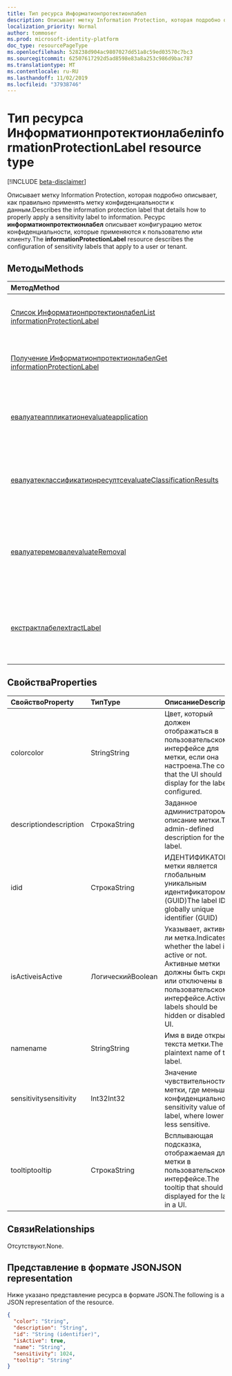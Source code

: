 ```yaml
---
title: Тип ресурса Информатионпротектионлабел
description: Описывает метку Information Protection, которая подробно описывает, как правильно применять метку конфиденциальности к данным.
localization_priority: Normal
author: tommoser
ms.prod: microsoft-identity-platform
doc_type: resourcePageType
ms.openlocfilehash: 528238d904ac9807027dd51a8c59ed03570c7bc3
ms.sourcegitcommit: 62507617292d5ad8598e83a8a253c986d9bac787
ms.translationtype: MT
ms.contentlocale: ru-RU
ms.lasthandoff: 11/02/2019
ms.locfileid: "37938746"
---
```

# <a name="informationprotectionlabel-resource-type"></a><span data-ttu-id="e3e35-103">Тип ресурса Информатионпротектионлабел</span><span class="sxs-lookup"><span data-stu-id="e3e35-103">informationProtectionLabel resource type</span></span>

[!INCLUDE [beta-disclaimer](../../includes/beta-disclaimer.md)]

<span data-ttu-id="e3e35-104">Описывает метку Information Protection, которая подробно описывает, как правильно применять метку конфиденциальности к данным.</span><span class="sxs-lookup"><span data-stu-id="e3e35-104">Describes the information protection label that details how to properly apply a sensitivity label to information.</span></span> <span data-ttu-id="e3e35-105">Ресурс **информатионпротектионлабел** описывает конфигурацию меток конфиденциальности, которые применяются к пользователю или клиенту.</span><span class="sxs-lookup"><span data-stu-id="e3e35-105">The **informationProtectionLabel** resource describes the configuration of sensitivity labels that apply to a user or tenant.</span></span>  

## <a name="methods"></a><span data-ttu-id="e3e35-106">Методы</span><span class="sxs-lookup"><span data-stu-id="e3e35-106">Methods</span></span>

| <span data-ttu-id="e3e35-107">Метод</span><span class="sxs-lookup"><span data-stu-id="e3e35-107">Method</span></span>                                                                                              | <span data-ttu-id="e3e35-108">Возвращаемый тип</span><span class="sxs-lookup"><span data-stu-id="e3e35-108">Return Type</span></span>                                                               | <span data-ttu-id="e3e35-109">Описание</span><span class="sxs-lookup"><span data-stu-id="e3e35-109">Description</span></span>                                                                                                                                                            |
| :-------------------------------------------------------------------------------------------------- | :------------------------------------------------------------------------ | :--------------------------------------------------------------------------------------------------------------------------------------------------------------------- |
| [<span data-ttu-id="e3e35-110">Список Информатионпротектионлабел</span><span class="sxs-lookup"><span data-stu-id="e3e35-110">List informationProtectionLabel</span></span>](../api/informationprotectionpolicy-list-labels.md)                | <span data-ttu-id="e3e35-111">Коллекция [информатионпротектионлабел](informationprotectionlabel.md)</span><span class="sxs-lookup"><span data-stu-id="e3e35-111">[informationProtectionLabel](informationprotectionlabel.md) collection</span></span> | <span data-ttu-id="e3e35-112">Перечисление всех настроенных меток защиты информации для пользователя или клиента.</span><span class="sxs-lookup"><span data-stu-id="e3e35-112">List all configured information protection labels for a user or tenant.</span></span>                                                                                                |
| [<span data-ttu-id="e3e35-113">Получение Информатионпротектионлабел</span><span class="sxs-lookup"><span data-stu-id="e3e35-113">Get informationProtectionLabel</span></span>](../api/informationprotectionlabel-get.md)                          | [<span data-ttu-id="e3e35-114">информатионпротектионлабел</span><span class="sxs-lookup"><span data-stu-id="e3e35-114">informationProtectionLabel</span></span>](informationprotectionlabel.md)               | <span data-ttu-id="e3e35-115">При наличии определенного идентификатора метки возвратите **информатионпротектионлабел**.</span><span class="sxs-lookup"><span data-stu-id="e3e35-115">Given a specific label ID, return the **informationProtectionLabel**.</span></span>                                                                                                  |
| [<span data-ttu-id="e3e35-116">евалуатеаппликатион</span><span class="sxs-lookup"><span data-stu-id="e3e35-116">evaluateapplication</span></span>](../api/informationprotectionlabel-evaluateapplication.md)                     | <span data-ttu-id="e3e35-117">Коллекция [информатионпротектионактион](informationprotectionaction.md)</span><span class="sxs-lookup"><span data-stu-id="e3e35-117">[informationProtectionAction](informationprotectionaction.md) collection</span></span>  | <span data-ttu-id="e3e35-118">При наличии входных данных для [контентинфо](contentinfo.md) и [лабелингоптионс](labelingoptions.md)расчет набора действий требует применения метки.</span><span class="sxs-lookup"><span data-stu-id="e3e35-118">Given an input of [contentInfo](contentinfo.md) and [labelingOptions](labelingoptions.md), compute the set of actions require to apply the label.</span></span>                      |
| [<span data-ttu-id="e3e35-119">евалуатеклассификатионресултс</span><span class="sxs-lookup"><span data-stu-id="e3e35-119">evaluateClassificationResults</span></span>](../api/informationprotectionlabel-evaluateclassificationresults.md) | <span data-ttu-id="e3e35-120">Коллекция [информатионпротектионактион](informationprotectionaction.md)</span><span class="sxs-lookup"><span data-stu-id="e3e35-120">[informationProtectionAction](informationprotectionaction.md) collection</span></span>  | <span data-ttu-id="e3e35-121">Имея входные данные о [контентинфо](contentinfo.md) и классификации, вычислите набор действий, необходимых для применения метки.</span><span class="sxs-lookup"><span data-stu-id="e3e35-121">Given an input of [contentInfo](contentinfo.md) and classification results, compute the set of actions require to apply the label.</span></span>                                  |
| [<span data-ttu-id="e3e35-122">евалуатеремовал</span><span class="sxs-lookup"><span data-stu-id="e3e35-122">evaluateRemoval</span></span>](../api/informationprotectionlabel-evaluateremoval.md)                             | <span data-ttu-id="e3e35-123">Коллекция [информатионпротектионактион](informationprotectionaction.md)</span><span class="sxs-lookup"><span data-stu-id="e3e35-123">[informationProtectionAction](informationprotectionaction.md) collection</span></span>  | <span data-ttu-id="e3e35-124">При наличии входных данных для [контентинфо](contentinfo.md) и [довнградежустификатион](downgradejustification.md)вычисляет действия, которые следует предпринять для удаления метки.</span><span class="sxs-lookup"><span data-stu-id="e3e35-124">Given an input of [contentInfo](contentinfo.md) and [downgradeJustification](downgradejustification.md), compute the actions that should be taken to remove the label.</span></span> |
| [<span data-ttu-id="e3e35-125">екстрактлабел</span><span class="sxs-lookup"><span data-stu-id="e3e35-125">extractLabel</span></span>](../api/informationprotectionlabel-extractlabel.md)                                   | [<span data-ttu-id="e3e35-126">информатионпротектионконтентлабел</span><span class="sxs-lookup"><span data-stu-id="e3e35-126">informationProtectionContentLabel</span></span>](informationprotectioncontentlabel.md) | <span data-ttu-id="e3e35-127">При наличии входных данных [контентинфо](contentinfo.md)возвращает сведения о [информатионпротектионлабел](informationprotectionlabel.md) , которые представляют метаданные.</span><span class="sxs-lookup"><span data-stu-id="e3e35-127">Given an input of [contentInfo](contentinfo.md), return details on the [informationProtectionLabel](informationprotectionlabel.md) that the metadata represents.</span></span>       |

## <a name="properties"></a><span data-ttu-id="e3e35-128">Свойства</span><span class="sxs-lookup"><span data-stu-id="e3e35-128">Properties</span></span>

| <span data-ttu-id="e3e35-129">Свойство</span><span class="sxs-lookup"><span data-stu-id="e3e35-129">Property</span></span>    | <span data-ttu-id="e3e35-130">Тип</span><span class="sxs-lookup"><span data-stu-id="e3e35-130">Type</span></span>    | <span data-ttu-id="e3e35-131">Описание</span><span class="sxs-lookup"><span data-stu-id="e3e35-131">Description</span></span>                                                                                     |
| :---------- | :------ | :---------------------------------------------------------------------------------------------- |
| <span data-ttu-id="e3e35-132">color</span><span class="sxs-lookup"><span data-stu-id="e3e35-132">color</span></span>       | <span data-ttu-id="e3e35-133">String</span><span class="sxs-lookup"><span data-stu-id="e3e35-133">String</span></span>  | <span data-ttu-id="e3e35-134">Цвет, который должен отображаться в пользовательском интерфейсе для метки, если она настроена.</span><span class="sxs-lookup"><span data-stu-id="e3e35-134">The color that the UI should display for the label, if configured.</span></span>                              |
| <span data-ttu-id="e3e35-135">description</span><span class="sxs-lookup"><span data-stu-id="e3e35-135">description</span></span> | <span data-ttu-id="e3e35-136">Строка</span><span class="sxs-lookup"><span data-stu-id="e3e35-136">String</span></span>  | <span data-ttu-id="e3e35-137">Заданное администратором описание метки.</span><span class="sxs-lookup"><span data-stu-id="e3e35-137">The admin-defined description for the label.</span></span>                                                    |
| <span data-ttu-id="e3e35-138">id</span><span class="sxs-lookup"><span data-stu-id="e3e35-138">id</span></span>          | <span data-ttu-id="e3e35-139">Строка</span><span class="sxs-lookup"><span data-stu-id="e3e35-139">String</span></span>  | <span data-ttu-id="e3e35-140">ИДЕНТИФИКАТОР метки является глобальным уникальным идентификатором (GUID)</span><span class="sxs-lookup"><span data-stu-id="e3e35-140">The label ID is a globally unique identifier (GUID)</span></span>                                             |
| <span data-ttu-id="e3e35-141">isActive</span><span class="sxs-lookup"><span data-stu-id="e3e35-141">isActive</span></span>    | <span data-ttu-id="e3e35-142">Логический</span><span class="sxs-lookup"><span data-stu-id="e3e35-142">Boolean</span></span> | <span data-ttu-id="e3e35-143">Указывает, активна ли метка.</span><span class="sxs-lookup"><span data-stu-id="e3e35-143">Indicates whether the label is active or not.</span></span> <span data-ttu-id="e3e35-144">Активные метки должны быть скрыты или отключены в пользовательском интерфейсе.</span><span class="sxs-lookup"><span data-stu-id="e3e35-144">Active labels should be hidden or disabled in UI.</span></span> |
| <span data-ttu-id="e3e35-145">name</span><span class="sxs-lookup"><span data-stu-id="e3e35-145">name</span></span>        | <span data-ttu-id="e3e35-146">String</span><span class="sxs-lookup"><span data-stu-id="e3e35-146">String</span></span>  | <span data-ttu-id="e3e35-147">Имя в виде открытого текста метки.</span><span class="sxs-lookup"><span data-stu-id="e3e35-147">The plaintext name of the label.</span></span>                                                                |
| <span data-ttu-id="e3e35-148">sensitivity</span><span class="sxs-lookup"><span data-stu-id="e3e35-148">sensitivity</span></span> | <span data-ttu-id="e3e35-149">Int32</span><span class="sxs-lookup"><span data-stu-id="e3e35-149">Int32</span></span>   | <span data-ttu-id="e3e35-150">Значение чувствительности метки, где меньше конфиденциально.</span><span class="sxs-lookup"><span data-stu-id="e3e35-150">The sensitivity value of the label, where lower is less sensitive.</span></span>                              |
| <span data-ttu-id="e3e35-151">tooltip</span><span class="sxs-lookup"><span data-stu-id="e3e35-151">tooltip</span></span>     | <span data-ttu-id="e3e35-152">Строка</span><span class="sxs-lookup"><span data-stu-id="e3e35-152">String</span></span>  | <span data-ttu-id="e3e35-153">Всплывающая подсказка, отображаемая для метки в пользовательском интерфейсе.</span><span class="sxs-lookup"><span data-stu-id="e3e35-153">The tooltip that should be displayed for the label in a UI.</span></span>                                     |

## <a name="relationships"></a><span data-ttu-id="e3e35-154">Связи</span><span class="sxs-lookup"><span data-stu-id="e3e35-154">Relationships</span></span>

<span data-ttu-id="e3e35-155">Отсутствуют.</span><span class="sxs-lookup"><span data-stu-id="e3e35-155">None.</span></span>

## <a name="json-representation"></a><span data-ttu-id="e3e35-156">Представление в формате JSON</span><span class="sxs-lookup"><span data-stu-id="e3e35-156">JSON representation</span></span>

<span data-ttu-id="e3e35-157">Ниже указано представление ресурса в формате JSON.</span><span class="sxs-lookup"><span data-stu-id="e3e35-157">The following is a JSON representation of the resource.</span></span>

<!-- {
  "blockType": "resource",
  "optionalProperties": [

  ],
  "@odata.type": "microsoft.graph.informationProtectionLabel",
  "baseType": "",
  "keyProperty": "id"
}-->

```json
{
  "color": "String",
  "description": "String",
  "id": "String (identifier)",
  "isActive": true,
  "name": "String",
  "sensitivity": 1024,
  "tooltip": "String"
}
```

<!-- uuid: 16cd6b66-4b1a-43a1-adaf-3a886856ed98
2019-02-04 14:57:30 UTC -->
<!-- {
  "type": "#page.annotation",
  "description": "informationProtectionLabel resource",
  "keywords": "",
  "section": "documentation",
  "tocPath": ""
}-->
